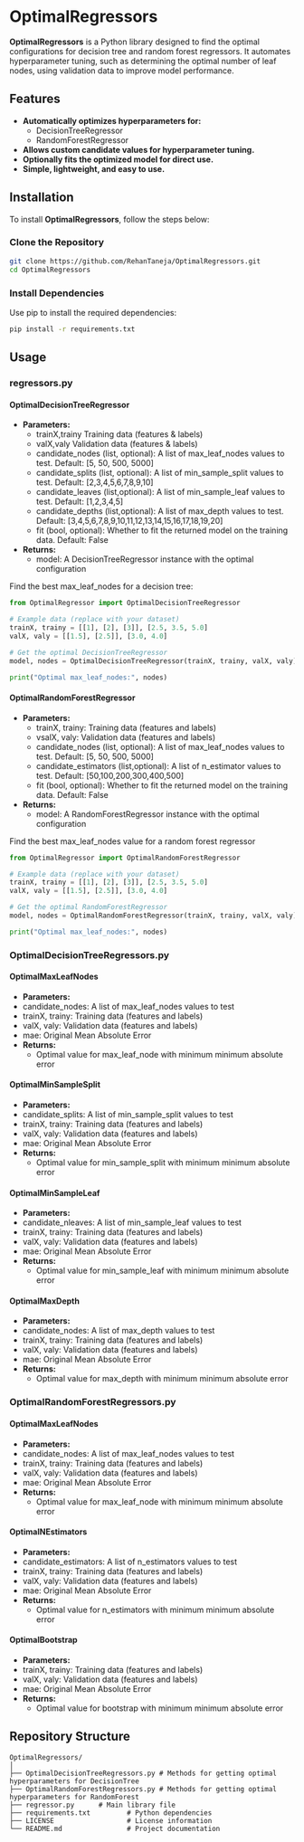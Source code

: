 # OptimalRegressors

**OptimalRegressors** is a Python library designed to find the optimal configurations for decision tree and random forest regressors. It automates hyperparameter tuning, such as determining the optimal number of leaf nodes, using validation data to improve model performance.

## Features

- **Automatically optimizes hyperparameters for:**
  - DecisionTreeRegressor
  - RandomForestRegressor
- **Allows custom candidate values for hyperparameter tuning.**
- **Optionally fits the optimized model for direct use.**
- **Simple, lightweight, and easy to use.**

## Installation

To install **OptimalRegressors**, follow the steps below:

### Clone the Repository

```bash
git clone https://github.com/RehanTaneja/OptimalRegressors.git
cd OptimalRegressors
```

### Install Dependencies

Use pip to install the required dependencies:

```bash
pip install -r requirements.txt
```

## Usage

### regressors.py

#### OptimalDecisionTreeRegressor

- **Parameters:**
  - trainX,trainy Training data (features & labels)
  - valX,valy Validation  data (features & labels)
  - candidate_nodes (list, optional): A list of max_leaf_nodes values to test. Default: [5, 50, 500, 5000]
  - candidate_splits (list, optional): A list of min_sample_split values to test. Default: [2,3,4,5,6,7,8,9,10]
  - candidate_leaves (list,optional): A list of min_sample_leaf values to test. Default: [1,2,3,4,5]
  - candidate_depths (list,optional): A list of max_depth values to test. Default: [3,4,5,6,7,8,9,10,11,12,13,14,15,16,17,18,19,20]
  - fit (bool, optional): Whether to fit the returned model on the training data. Default: False
- **Returns:**
  - model: A DecisionTreeRegressor instance with the optimal configuration

Find the best max_leaf_nodes for a decision tree:

```python
from OptimalRegressor import OptimalDecisionTreeRegressor

# Example data (replace with your dataset)
trainX, trainy = [[1], [2], [3]], [2.5, 3.5, 5.0]
valX, valy = [[1.5], [2.5]], [3.0, 4.0]

# Get the optimal DecisionTreeRegressor
model, nodes = OptimalDecisionTreeRegressor(trainX, trainy, valX, valy)

print("Optimal max_leaf_nodes:", nodes)
```

#### OptimalRandomForestRegressor

- **Parameters:**
  - trainX, trainy: Training data (features and labels)
  - vsalX, valy: Validation data (features and labels)
  - candidate_nodes (list, optional): A list of max_leaf_nodes values to test. Default: [5, 50, 500, 5000]
  - candidate_estimators (list,optional): A list of n_estimator values to test. Default: [50,100,200,300,400,500]
  - fit (bool, optional): Whether to fit the returned model on the training data. Default: False
- **Returns:**
  - model: A RandomForestRegressor instance with the optimal configuration

Find the best max_leaf_nodes value for a random forest regressor

```python
from OptimalRegressor import OptimalRandomForestRegressor

# Example data (replace with your dataset)
trainX, trainy = [[1], [2], [3]], [2.5, 3.5, 5.0]
valX, valy = [[1.5], [2.5]], [3.0, 4.0]

# Get the optimal RandomForestRegressor
model, nodes = OptimalRandomForestRegressor(trainX, trainy, valX, valy)

print("Optimal max_leaf_nodes:", nodes)
```
### OptimalDecisionTreeRegressors.py

#### OptimalMaxLeafNodes

- **Parameters:**
 - candidate_nodes: A list of max_leaf_nodes values to test
 - trainX, trainy: Training data (features and labels)
 - valX, valy: Validation data (features and labels)
 - mae: Original Mean Absolute Error
- **Returns:**
  - Optimal value for max_leaf_node with minimum minimum absolute error

#### OptimalMinSampleSplit

- **Parameters:**
 - candidate_splits: A list of min_sample_split values to test
 - trainX, trainy: Training data (features and labels)
 - valX, valy: Validation data (features and labels)
 - mae: Original Mean Absolute Error
- **Returns:**
  - Optimal value for min_sample_split with minimum minimum absolute error

#### OptimalMinSampleLeaf

- **Parameters:**
 - candidate_nleaves: A list of min_sample_leaf values to test
 - trainX, trainy: Training data (features and labels)
 - valX, valy: Validation data (features and labels)
 - mae: Original Mean Absolute Error
- **Returns:**
  - Optimal value for min_sample_leaf with minimum minimum absolute error

#### OptimalMaxDepth

- **Parameters:**
 - candidate_nodes: A list of max_depth values to test
 - trainX, trainy: Training data (features and labels)
 - valX, valy: Validation data (features and labels)
 - mae: Original Mean Absolute Error
- **Returns:**
  - Optimal value for max_depth with minimum minimum absolute error

### OptimalRandomForestRegressors.py

#### OptimalMaxLeafNodes

- **Parameters:**
 - candidate_nodes: A list of max_leaf_nodes values to test
 - trainX, trainy: Training data (features and labels)
 - valX, valy: Validation data (features and labels)
 - mae: Original Mean Absolute Error
- **Returns:**
  - Optimal value for max_leaf_node with minimum minimum absolute error

#### OptimalNEstimators

- **Parameters:**
 - candidate_estimators: A list of n_estimators values to test
 - trainX, trainy: Training data (features and labels)
 - valX, valy: Validation data (features and labels)
 - mae: Original Mean Absolute Error
- **Returns:**
  - Optimal value for n_estimators with minimum minimum absolute error

#### OptimalBootstrap

- **Parameters:**
 - trainX, trainy: Training data (features and labels)
 - valX, valy: Validation data (features and labels)
 - mae: Original Mean Absolute Error
- **Returns:**
  - Optimal value for bootstrap with minimum minimum absolute error

## Repository Structure

```
OptimalRegressors/
│
├── OptimalDecisionTreeRegressors.py # Methods for getting optimal hyperparameters for DecisionTree
├── OptimalRandomForestRegressors.py # Methods for getting optimal hyperparameters for RandomForest
├── regressor.py      # Main library file
├── requirements.txt         # Python dependencies
├── LICENSE                  # License information
└── README.md                # Project documentation
```
